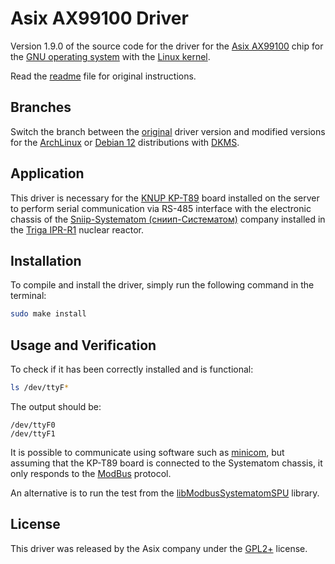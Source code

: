# Asix AX99100 Driver

Version 1.9.0 of the source code for the driver for the [Asix AX99100](https://www.asix.com.tw/en/product/Interface/PCIe_Bridge/AX99100) chip for the [GNU operating system](https://www.gnu.org) with the [Linux kernel](https://www.linux.org).

Read the [readme](https://github.com/CDTN-CNEM/Driver-ax99100/blob/Original/readme) file for original instructions.

## Branches

Switch the branch between the [original](https://github.com/CDTN-CNEM/Driver-ax99100/tree/Original) driver version and modified versions for the [ArchLinux](https://github.com/CDTN-CNEM/Driver-ax99100/tree/ArchLinux) or [Debian 12](https://github.com/CDTN-CNEM/Driver-ax99100/tree/Debian-12) distributions with [DKMS](https://en.wikipedia.org/wiki/Dynamic_Kernel_Module_Support).

## Application

This driver is necessary for the [KNUP KP-T89](https://novaknup.com.br/produto/placa-pci-e-serial-2-portas-t89) board installed on the server to perform serial communication via RS-485 interface with the electronic chassis of the [Sniip-Systematom (сниип-Систематом)](http://www.systematom.ru) company installed in the [Triga IPR-R1](https://www.gov.br/cdtn/pt-br/assuntos/noticias/por-dentro-do-reator-triga) nuclear reactor.

## Installation

To compile and install the driver, simply run the following command in the terminal:

```bash
sudo make install
```

## Usage and Verification

To check if it has been correctly installed and is functional:

```bash
ls /dev/ttyF*
```

The output should be:
```
/dev/ttyF0
/dev/ttyF1
```

It is possible to communicate using software such as [minicom](https://salsa.debian.org/minicom-team/minicom), but assuming that the KP-T89 board is connected to the Systematom chassis, it only responds to the [ModBus](https://en.wikipedia.org/wiki/Modbus) protocol.

An alternative is to run the test from the [libModbusSystematomSPU](https://github.com/CDTN-CNEM/libModbusSystematomSPU) library.

## License

This driver was released by the Asix company under the [GPL2+](https://github.com/CDTN-CNEM/Driver-ax99100/blob/Original/LICENSE) license.
